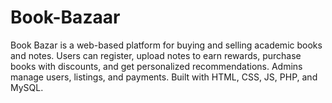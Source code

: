 # Book-Bazaar
Book Bazar is a web-based platform for buying and selling academic books and notes. Users can register, upload notes to earn rewards, purchase books with discounts, and get personalized recommendations. Admins manage users, listings, and payments. Built with HTML, CSS, JS, PHP, and MySQL.
